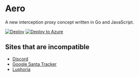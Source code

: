 # Aero
A new interception proxy concept written in Go and JavaScript.

[![Deploy](https://www.herokucdn.com/deploy/button.svg)](https://heroku.com/deploy)
[![Deploy to Azure](https://aka.ms/deploytoazurebutton)](https://portal.azure.com/#create/Microsoft.Template/uri/https%3A%2F%2Fraw.githubusercontent.com%2FAzure%2Fazure-quickstart-templates%2Fmaster%2Fquickstarts%2Fmicrosoft.storage%2Fstorage-account-create%2Fazuredeploy.json)

## Sites that are incompatible

* [Discord](https://discord.com/)
* [Google Santa Tracker](https://santatracker.google.com/)
* [Luphoria](https://luphoria.com/)
